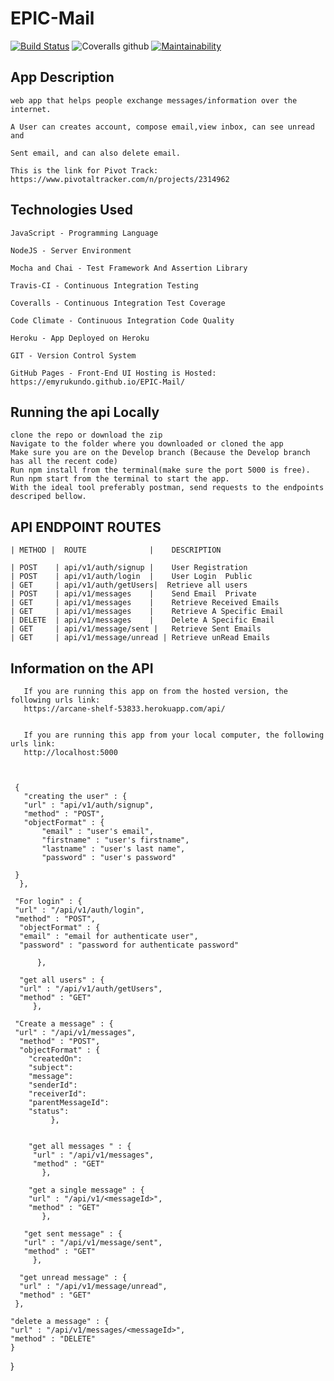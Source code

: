 # EPIC-Mail
 

 [![Build Status](https://travis-ci.org/EmyRukundo/EPIC-Mail.svg?branch=develop)](https://travis-ci.org/EmyRukundo/EPIC-Mail)  ![Coveralls github](https://img.shields.io/coveralls/github/EmyRukundo/EPIC-Mail.svg?style=popout)  [![Maintainability](https://api.codeclimate.com/v1/badges/430aae199b238ec60664/maintainability)](https://codeclimate.com/github/EmyRukundo/EPIC-Mail/maintainability)




## App Description

    web app that helps people exchange messages/information over the internet.

    A User can creates account, compose email,view inbox, can see unread and

    Sent email, and can also delete email.
    
    This is the link for Pivot Track: https://www.pivotaltracker.com/n/projects/2314962


## Technologies Used

    JavaScript - Programming Language

    NodeJS - Server Environment

    Mocha and Chai - Test Framework And Assertion Library

    Travis-CI - Continuous Integration Testing

    Coveralls - Continuous Integration Test Coverage

    Code Climate - Continuous Integration Code Quality

    Heroku - App Deployed on Heroku

    GIT - Version Control System

    GitHub Pages - Front-End UI Hosting is Hosted: https://emyrukundo.github.io/EPIC-Mail/ 



## Running the api Locally

    clone the repo or download the zip
    Navigate to the folder where you downloaded or cloned the app
    Make sure you are on the Develop branch (Because the Develop branch has all the recent code)
    Run npm install from the terminal(make sure the port 5000 is free).
    Run npm start from the terminal to start the app.
    With the ideal tool preferably postman, send requests to the endpoints descriped bellow.


## API ENDPOINT ROUTES

    | METHOD |	ROUTE              |	DESCRIPTION 
             	
    | POST    |	api/v1/auth/signup |    User Registration 	
    | POST    |	api/v1/auth/login  |	User Login 	Public
    | GET     | api/v1/auth/getUsers|  Retrieve all users
    | POST    |	api/v1/messages    |    Send Email 	Private
    | GET 	  | api/v1/messages    |	Retrieve Received Emails 	
    | GET 	  | api/v1/messages    |    Retrieve A Specific Email 	
    | DELETE  |	api/v1/messages    |	Delete A Specific Email 	
    | GET 	  | api/v1/message/sent | 	Retrieve Sent Emails 	
    | GET 	  | api/v1/message/unread |	Retrieve unRead Emails 	
 

## Information on the API

       If you are running this app on from the hosted version, the following urls link:
       https://arcane-shelf-53833.herokuapp.com/api/ 
          

       If you are running this app from your local computer, the following urls link:
       http://localhost:5000 
 
   

     {
       "creating the user" : {
       "url" : "api/v1/auth/signup",
       "method" : "POST",
       "objectFormat" : {
           "email" : "user's email",
           "firstname" : "user's firstname",
           "lastname" : "user's last name",
           "password" : "user's password"

     }
      }, 
  
     "For login" : {
     "url" : "/api/v1/auth/login",
     "method" : "POST",
      "objectFormat" : {
      "email" : "email for authenticate user",
      "password" : "password for authenticate password"

          },
    
      "get all users" : {
      "url" : "/api/v1/auth/getUsers",
      "method" : "GET"
         },
  
     "Create a message" : {
     "url" : "/api/v1/messages",
      "method" : "POST",
      "objectFormat" : {
        "createdOn": 
        "subject": 
        "message": 
        "senderId": 
        "receiverId": 
        "parentMessageId": 
        "status": 
             },
    

        "get all messages " : {
         "url" : "/api/v1/messages",
         "method" : "GET"
           },
  
        "get a single message" : {
        "url" : "/api/v1/<messageId>",
        "method" : "GET"
           },
 
       "get sent message" : {
       "url" : "/api/v1/message/sent",
       "method" : "GET"
         },
  
      "get unread message" : {
      "url" : "/api/v1/message/unread",
      "method" : "GET"
     },
  
    "delete a message" : {
    "url" : "/api/v1/messages/<messageId>",
    "method" : "DELETE"
    }
}
